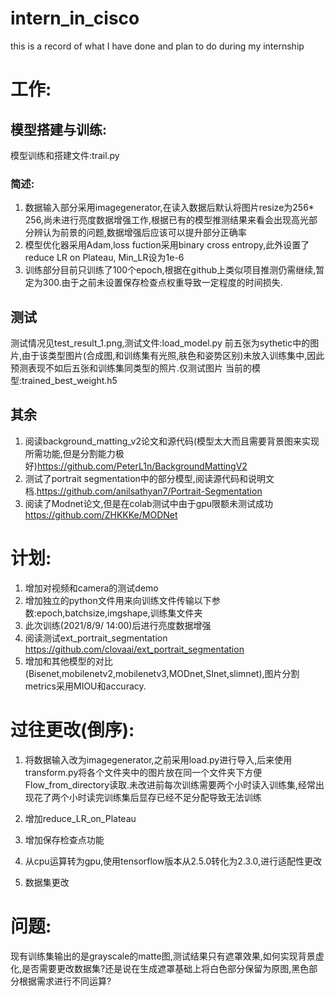 # intern_in_cisco
this is a record of what I have done and plan to do during my internship
# 工作:

## 模型搭建与训练: 
模型训练和搭建文件:trail.py 
### 简述:

1. 数据输入部分采用imagegenerator,在读入数据后默认将图片resize为256* 256,尚未进行亮度数据增强工作,根据已有的模型推测结果来看会出现高光部分辨认为前景的问题,数据增强后应该可以提升部分正确率
2. 模型优化器采用Adam,loss fuction采用binary cross entropy,此外设置了reduce LR on Plateau, Min_LR设为1e-6
3. 训练部分目前只训练了100个epoch,根据在github上类似项目推测仍需继续,暂定为300.由于之前未设置保存检查点权重导致一定程度的时间损失. 
## 测试
测试情况见test_result_1.png,测试文件:load_model.py 
前五张为sythetic中的图片,由于该类型图片(合成图,和训练集有光照,肤色和姿势区别)未放入训练集中,因此预测表现不如后五张和训练集同类型的照片.仅测试图片
当前的模型:trained_best_weight.h5 
## 其余
1. 阅读background_matting_v2论文和源代码(模型太大而且需要背景图来实现所需功能,但是分割能力极好)https://github.com/PeterL1n/BackgroundMattingV2
2. 测试了portrait segmentation中的部分模型,阅读源代码和说明文档.https://github.com/anilsathyan7/Portrait-Segmentation
3. 阅读了Modnet论文,但是在colab测试中由于gpu限额未测试成功 https://github.com/ZHKKKe/MODNet 
# 计划:
1. 增加对视频和camera的测试demo
2. 增加独立的python文件用来向训练文件传输以下参数:epoch,batchsize,imgshape,训练集文件夹
3. 此次训练(2021/8/9/ 14:00)后进行亮度数据增强
4. 阅读测试ext_portrait_segmentation https://github.com/clovaai/ext_portrait_segmentation
5. 增加和其他模型的对比(Bisenet,mobilenetv2,mobilenetv3,MODnet,SInet,slimnet),图片分割metrics采用MIOU和accuracy.
# 过往更改(倒序):

1. 将数据输入改为imagegenerator,之前采用load.py进行导入,后来使用transform.py将各个文件夹中的图片放在同一个文件夹下方便Flow_from_directory读取.未改进前每次训练需要两个小时读入训练集,经常出现花了两个小时读完训练集后显存已经不足分配导致无法训练

2. 增加reduce_LR_on_Plateau

3. 增加保存检查点功能

4. 从cpu运算转为gpu,使用tensorflow版本从2.5.0转化为2.3.0,进行适配性更改

5. 数据集更改 

# 问题:

现有训练集输出的是grayscale的matte图,测试结果只有遮罩效果,如何实现背景虚化,是否需要更改数据集?还是说在生成遮罩基础上将白色部分保留为原图,黑色部分根据需求进行不同运算?
